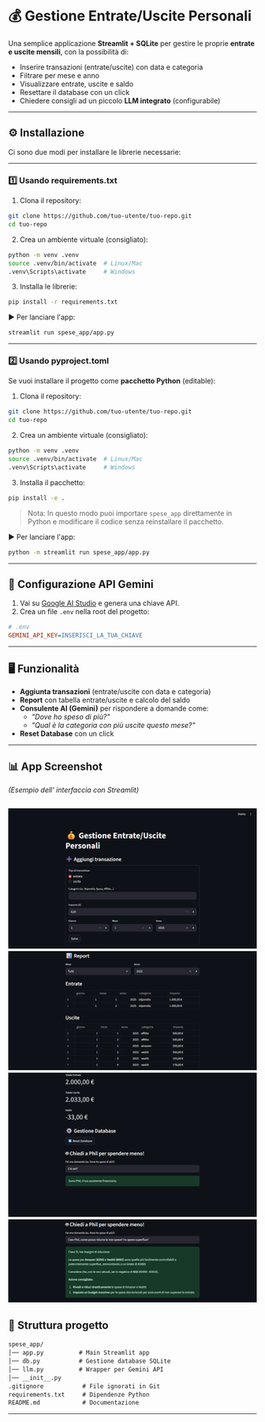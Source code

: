 # 💰 Gestione Entrate/Uscite Personali

Una semplice applicazione **Streamlit + SQLite** per gestire le proprie **entrate e uscite mensili**, con la possibilità di:

- Inserire transazioni (entrate/uscite) con data e categoria
- Filtrare per mese e anno
- Visualizzare entrate, uscite e saldo
- Resettare il database con un click
- Chiedere consigli ad un piccolo **LLM integrato** (configurabile)

---

## ⚙️ Installazione

Ci sono due modi per installare le librerie necessarie:

---

### 1️⃣ Usando requirements.txt

1. Clona il repository:
```bash
git clone https://github.com/tuo-utente/tuo-repo.git
cd tuo-repo
```

2. Crea un ambiente virtuale (consigliato):
```bash
python -m venv .venv
source .venv/bin/activate  # Linux/Mac
.venv\Scripts\activate     # Windows
```

3. Installa le librerie:
```bash
pip install -r requirements.txt
```
▶️ Per lanciare l'app:
```bash
streamlit run spese_app/app.py
```

---

### 2️⃣ Usando pyproject.toml

Se vuoi installare il progetto come **pacchetto Python** (editable):

1. Clona il repository:
```bash
git clone https://github.com/tuo-utente/tuo-repo.git
cd tuo-repo
```

2. Crea un ambiente virtuale (consigliato):
```bash
python -m venv .venv
source .venv/bin/activate  # Linux/Mac
.venv\Scripts\activate     # Windows
```

3. Installa il pacchetto:
```bash
pip install -e .
```

> Nota: In questo modo puoi importare `spese_app` direttamente in Python e modificare il codice senza reinstallare il pacchetto.

▶️ Per lanciare l'app:
```bash
python -m streamlit run spese_app/app.py
```

---

## 🔑 Configurazione API Gemini

1. Vai su [Google AI Studio](https://aistudio.google.com/) e genera una chiave API.  
2. Crea un file `.env` nella root del progetto:  

```ini
# .env
GEMINI_API_KEY=INSERISCI_LA_TUA_CHIAVE
```

---

## 🖥️ Funzionalità

- **Aggiunta transazioni** (entrate/uscite con data e categoria)  
- **Report** con tabella entrate/uscite e calcolo del saldo  
- **Consulente AI (Gemini)** per rispondere a domande come:  
  - *"Dove ho speso di più?"*  
  - *"Qual è la categoria con più uscite questo mese?"*  
- **Reset Database** con un click  

---

## 📊 App Screenshot

*(Esempio dell' interfaccia con Streamlit)*  

![screenshot](image/Phil1.png)
![screenshot](image/Phil2.png)
![screenshot](image/Phil3.png)
![screenshot](image/Phil4.png)
---

## 📁 Struttura progetto

```txt
spese_app/
│── app.py          # Main Streamlit app
│── db.py           # Gestione database SQLite
│── llm.py          # Wrapper per Gemini API
│── __init__.py
.gitignore           # File ignorati in Git
requirements.txt     # Dipendenze Python
README.md            # Documentazione
```

---


